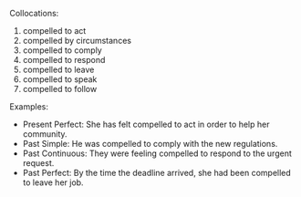 Collocations:

1. compelled to act
2. compelled by circumstances
3. compelled to comply
4. compelled to respond
5. compelled to leave
6. compelled to speak
7. compelled to follow

Examples:

- Present Perfect: She has felt compelled to act in order to help her community.
- Past Simple: He was compelled to comply with the new regulations.
- Past Continuous: They were feeling compelled to respond to the urgent request.
- Past Perfect: By the time the deadline arrived, she had been compelled to leave her job.